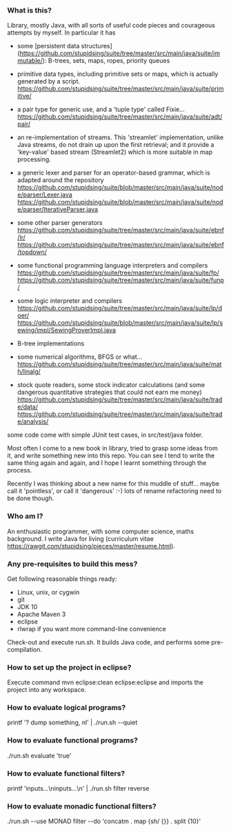 ### What is this?

Library, mostly Java, with all sorts of useful code pieces and courageous attempts by myself. In particular it has

- some [persistent data structures] (https://github.com/stupidsing/suite/tree/master/src/main/java/suite/immutable/): B-trees, sets, maps, ropes, priority queues

- primitive data types, including primitive sets or maps, which is actually generated by a script.
https://github.com/stupidsing/suite/tree/master/src/main/java/suite/primitive/

- a pair type for generic use, and a 'tuple type' called Fixie...
https://github.com/stupidsing/suite/tree/master/src/main/java/suite/adt/pair/

- an re-implementation of streams.
This 'streamlet' implementation, unlike Java streams, do not drain up upon the first retrieval; and it provide a 'key-value' based stream (Streamlet2) which is more suitable in map processing.

- a generic lexer and parser for an operator-based grammar, which is adapted around the repository
https://github.com/stupidsing/suite/blob/master/src/main/java/suite/node/parser/Lexer.java
https://github.com/stupidsing/suite/blob/master/src/main/java/suite/node/parser/IterativeParser.java

- some other parser generators
https://github.com/stupidsing/suite/tree/master/src/main/java/suite/ebnf/lr/
https://github.com/stupidsing/suite/tree/master/src/main/java/suite/ebnf/topdown/

- some functional programming language interpreters and compilers
https://github.com/stupidsing/suite/tree/master/src/main/java/suite/fp/
https://github.com/stupidsing/suite/tree/master/src/main/java/suite/funp/

- some logic interpreter and compilers
https://github.com/stupidsing/suite/tree/master/src/main/java/suite/lp/doer/
https://github.com/stupidsing/suite/blob/master/src/main/java/suite/lp/sewing/impl/SewingProverImpl.java

- B-tree implementations

- some numerical algorithms, BFGS or what...
https://github.com/stupidsing/suite/tree/master/src/main/java/suite/math/linalg/

- stock quote readers, some stock indicator calculations (and some dangerous quantitative strategies that could not earn me money)
https://github.com/stupidsing/suite/tree/master/src/main/java/suite/trade/data/
https://github.com/stupidsing/suite/tree/master/src/main/java/suite/trade/analysis/

some code come with simple JUnit test cases, in src/test/java folder.

Most often I come to a new book in library, tried to grasp some ideas from it, and write something new into this repo. You can see I tend to write the same thing again and again, and I hope I learnt something through the process.

Recently I was thinking about a new name for this muddle of stuff... maybe call it 'pointless', or call it 'dangerous' :-) lots of rename refactoring need to be done though.


### Who am I?

An enthusiastic programmer, with some computer science, maths background. I write Java for living (curriculum vitae https://rawgit.com/stupidsing/pieces/master/resume.html).


### Any pre-requisites to build this mess?

Get following reasonable things ready:
- Linux, unix, or cygwin
- git
- JDK 10
- Apache Maven 3
- eclipse
- rlwrap if you want more command-line convenience

Check-out and execute run.sh. It builds Java code, and performs some pre-compilation.


### How to set up the project in eclipse?

Execute command
mvn eclipse:clean eclipse:eclipse
and imports the project into any workspace.


### How to evaluate logical programs?

printf '? dump something, nl' | ./run.sh --quiet


### How to evaluate functional programs?

./run.sh evaluate 'true'


### How to evaluate functional filters?

printf 'inputs...\ninputs...\n' | ./run.sh filter reverse


### How to evaluate monadic functional filters?

./run.sh --use MONAD filter --do 'concatm . map {sh/ {}} . split {10}'
